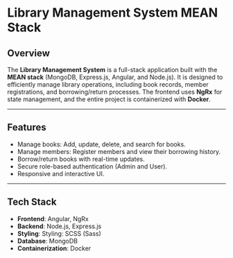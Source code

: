 # Library Management System MEAN Stack

## Overview

The **Library Management System** is a full-stack application built with the **MEAN stack** (MongoDB, Express.js, Angular, and Node.js). It is designed to efficiently manage library operations, including book records, member registrations, and borrowing/return processes. The frontend uses **NgRx** for state management, and the entire project is containerized with **Docker**.

---

## Features

- Manage books: Add, update, delete, and search for books.
- Manage members: Register members and view their borrowing history.
- Borrow/return books with real-time updates.
- Secure role-based authentication (Admin and User).
- Responsive and interactive UI.

---

## Tech Stack

- **Frontend**: Angular, NgRx
- **Backend**: Node.js, Express.js
- **Styling**: Styling: SCSS (Sass)
- **Database**: MongoDB
- **Containerization**: Docker
